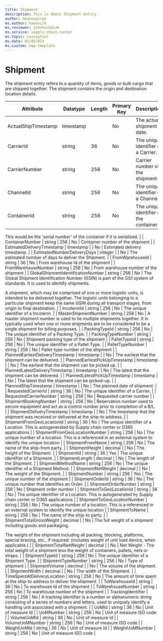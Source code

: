 ```yaml
---
title: Shipment
description: This is about Shipment entity.
author: mkannapiran
ms.author: kamanick
ms.reviewer: johnmichalak
ms.service: supply-chain-center
ms.topic: conceptual
ms.date: 05/05/023
ms.custom: bap-template
---
```


# **Shipment**

The shipment entity refers to a quantity of items, goods or bulk cargo that are shipped together. The shipment contains the origin and destination location details.


|	Attribute	|	Datatype	|	Length	|	Primary Key	|	Description	|
|---------------|--------|------|----------|-----------|
|	ActualShipTimestamp	|	timestamp	|		|	No	|	The actual shipment date.	|
|	CarrierId	|	string	|	36	|	No	|	The unique identifier of a Carrier.	|
|	CarrierNumber	|	string	|	256	|	No	|	Carrier number of the shipment	|
|	ChannelId	|	string	|	256	|	No	|	The unique identifier of a Channel.	|
|	ContainerId	|	string	|	256	|	No	|	The unique identifier of the container.

This would be the 'serial number' of the container if it is serialized.	|
|	ContainerNumber	|	string	|	256	|	No	|	Container number of the shipment	|
|	EstimatedDeliveryTimestamp	|	timestamp	|		|	No	|	Estimated delivery timestamp.	|
|	EstimatedNumberDeliveryDays	|	integer	|		|	No	|	The estimated number of days to deliver the Shipment.	|
|	FromWarehouseId	|	string	|	36	|	No	|	From warehouse Id of the shipment	|
|	FromWarehouseNumber	|	string	|	256	|	No	|	From warehouse number of the shipment	|
|	GlobalShipmentIdentificationNumber	|	string	|	256	|	No	|	The Global Shipment Identification Number (GSIN) is part of the GS1 system of standards. It is used to identify shipments.

A shipment, which may be comprised of one or more logistic units, is intended to be delivered together. The logistic units belonging to a particular shipment keep the same GSIN during all transport stages, from origin to final destination.	|
|	IncotermId	|	string	|	256	|	No	|	The unique identifier of a Incoterm.	|
|	MasterShipmentNumber	|	string	|	256	|	No	|	A master shipment number is used to tie multiple shipments together. It is typically used when one or more shipments are to be considered to be a single shipment for billing purposes.	|
|	PackingTypeId	|	string	|	256	|	No	|	The unique identifier of a Packing Type.	|
|	PackingTypeNumber	|	string	|	256	|	No	|	Shipment packing type of the shipment	|
|	PalletTypeId	|	string	|	256	|	No	|	The unique identifier of a Pallet Type.	|
|	PalletTypeNumber	|	string	|	256	|	No	|	Pallet type number of the shipment	|
|	PlannedEarliestDeliveryTimestamp	|	timestamp	|		|	No	|	The earliest that the shipment can be delivered.	|
|	PlannedEarliestPickUpTimestamp	|	timestamp	|		|	No	|	The earliest that the shipment can be picked up.	|
|	PlannedLatestDeliveryTimestamp	|	timestamp	|		|	No	|	The latest that the shipment can be delivered.	|
|	PlannedLatestPickUpTimestamp	|	timestamp	|		|	No	|	The latest that the shipment can be picked-up.	|
|	PlannedShipTimestamp	|	timestamp	|		|	No	|	The planned date of shipment.	|
|	RequestedCarrierId	|	string	|	36	|	No	|	The unique identifier of a Carrier.	|
|	RequestedCarrierNumber	|	string	|	256	|	No	|	Requested carrier number	|
|	ShipmentBookingNumber	|	string	|	256	|	No	|	Reservation number used to secure equipment and act as a control number prior to completion of a B/L.	|
|	ShipmentDeliveryTimestamp	|	timestamp	|		|	No	|	The timestamp that the shipment was received or delivered at the ship-to address.	|
|	ShipmentFromGeoLocationId	|	string	|	36	|	No	|	The unique identifier of a Location. This is autogenerated by Supply chain center or D365 applications	|
|	ShipmentFromGeoLocationNumber	|	string	|	256	|	No	|	The unique number of a location. This is a referenced in an external system to identify the unique location	|
|	ShipmentFromName	|	string	|	256	|	No	|	The name of the ship-from party.	|
|	ShipmentHeight	|	decimal	|		|	No	|	The height of the Shipment.	|
|	ShipmentId	|	string	|	36	|	Yes	|	The unique identifier of a Shipment.	|
|	ShipmentLength	|	decimal	|		|	No	|	The length of the Shipment.	|
|	ShipmentMethodName	|	string	|	256	|	No	|	The unique identifier of a Shipment Method.	|
|	ShipmentNetWeight	|	decimal	|		|	No	|	The weight of the Shipment.	|
|	ShipmentNumber	|	string	|	256	|	Yes	|	The unique number of the shipment	|
|	ShipmentOrderId	|	string	|	36	|	No	|	The unique number that identifies an Order.	|
|	ShipmentOrderNumber	|	string	|	256	|	No	|	Shipment order number	|
|	ShipmentToGeoLocationId	|	string	|	36	|	No	|	The unique identifier of a Location. This is autogenerated by Supply chain center or D365 applications	|
|	ShipmentToGeoLocationNumber	|	string	|	256	|	No	|	The unique number of a location. This is a referenced in an external system to identify the unique location	|
|	ShipmentToName	|	string	|	256	|	No	|	The name of the ship-to party.	|
|	ShipmentTotalGrossWeight	|	decimal	|		|	No	|	The full weight of a shipment including goods and packaging.

The weight of the shipment including all packing, blocking, platforms, special bracing, etc., if required. (includes weight of unit load device, when applicable.)	|
|	ShipmentTotalNetWeight	|	decimal	|		|	No	|	Net Weight - The total weight of a shipment less the weight of containers, pallets, nets or straps.	|
|	ShipmentTypeId	|	string	|	256	|	No	|	The unique identifier of a Shipment Type.	|
|	ShipmentTypeNumber	|	string	|	256	|	No	|	Type of shipment	|
|	ShipmentVolume	|	decimal	|		|	No	|	The volume of the shipment.	|
|	ShipmentWidth	|	decimal	|		|	No	|	The width of the Shipment.	|
|	TimeSpentAtDeliveryLocation	|	string	|	256	|	No	|	The amount of time spent at the ship-to address to deliver the shipment.	|
|	ToWarehouseId	|	string	|	36	|	No	|	To warehouse Id of the shipment	|
|	ToWarehouseNumber	|	string	|	256	|	No	|	To warehouse number of the shipment	|
|	TrackingIdentifier	|	string	|	256	|	No	|	A tracking identifier is a number or alphanumeric string consisting of a series of numbers and letters, used to uniquely identify a handling unit associated with a shipment.	|
|	UoMId	|	string	|	36	|	No	|	Unit of measure Id	|
|	UoMNumber	|	string	|	256	|	No	|	Unit of measure ISO code	|
|	VolumeUoMId	|	string	|	36	|	No	|	Unit of measure Id	|
|	VolumeUoMNumber	|	string	|	256	|	No	|	Unit of measure ISO code	|
|	WeightUoMId	|	string	|	36	|	No	|	Unit of measure Id	|
|	WeightUoMNumber	|	string	|	256	|	No	|	Unit of measure ISO code	|
